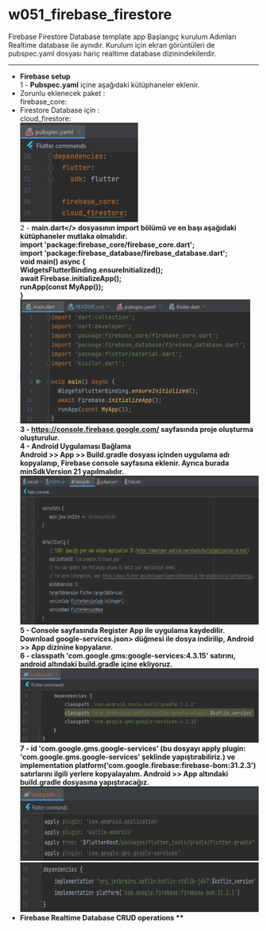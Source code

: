 # w051_firebase_firestore

Firebase Firestore Database template app
Başlangıç kurulum Adımları Realtime database ile aynıdır. Kurulum için ekran görüntüleri de pubspec.yaml dosyası hariç realtime database dizinindekilerdir.
<HR>

* <B>Firebase setup</B><BR>
  1 - <B>Pubspec.yaml</B> içine aşağıdaki kütüphaneler eklenir. <BR>
* Zorunlu eklenecek paket : <BR>
  firebase_core: <BR>
* Firestore Database için : <BR>
  cloud_firestore: <BR>
  <img src="https://github.com/VedatBiner/flutter-codes/blob/master/widgets_templates/w051_firebase_firestore/screen_shots/img-01.png" height="200em"/> <BR>
  2 - <B>main.dart</> dosyasının import bölümü ve en başı aşağıdaki kütüphaneler mutlaka olmalıdır.<BR>
  import 'package:firebase_core/firebase_core.dart'; <BR>
  import 'package:firebase_database/firebase_database.dart'; <BR>
  void main() async { <BR>
  WidgetsFlutterBinding.ensureInitialized(); <BR>
  await Firebase.initializeApp(); <BR>
  runApp(const MyApp()); <BR>
  } <BR>
  <img src="https://github.com/VedatBiner/flutter-codes/blob/master/widgets_templates/w040_firebase_realtime_database/screen_shots/img-02.png" height="250em"/> <BR>
  3 - https://console.firebase.google.com/ sayfasında proje oluşturma oluşturulur. <BR>
  4 - Android Uygulaması Bağlama<BR>
  <B>Android</B> >> <B>App</B> >> <B>Build.gradle</B> dosyası içinden uygulama adı kopyalanıp, Firebase console sayfasına eklenir. Ayrıca burada <b>minSdkVersion 21 </b> yapılmalıdır. <BR>
  <img src="https://github.com/VedatBiner/flutter-codes/blob/master/widgets_templates/w040_firebase_realtime_database/screen_shots/img-03.png" height="300em"/> <BR>
  5 - <B>Console</B> sayfasında <B>Register App</B> ile uygulama kaydedilir. Download <B>google-services.json></B> düğmesi ile dosya indirilip, <B>Android</B> >> <B>App</B> dizinine
  kopyalanır. <BR>
  6 - <B>classpath 'com.google.gms:google-services:4.3.15' </B>satırını, android altındaki build.gradle içine ekliyoruz.<BR>
  <img src="https://github.com/VedatBiner/flutter-codes/blob/master/widgets_templates/w040_firebase_realtime_database/screen_shots/img-04.png" height="150em"/> <BR>
  7 - <B>id 'com.google.gms.google-services'</B> (bu dosyayı apply plugin: 'com.google.gms.google-services' şeklinde yapıştırabiliriz.) ve <B>implementation platform('com.google.firebase:firebase-bom:31.2.3') </B>
  satırlarını ilgili yerlere kopyalayalım. <B>Android</B> >> <B>App</B> altındaki <B>build.gradle</B> dosyasına yapıştıracağız. <BR>
  <img src="https://github.com/VedatBiner/flutter-codes/blob/master/widgets_templates/w040_firebase_realtime_database/screen_shots/img-05.png" height="150em"/> <BR>
  <img src="https://github.com/VedatBiner/flutter-codes/blob/master/widgets_templates/w040_firebase_realtime_database/screen_shots/img-06.png" height="100em"/> <BR>
* Firebase Realtime Database CRUD operations
  **
  <BR>
  

  



